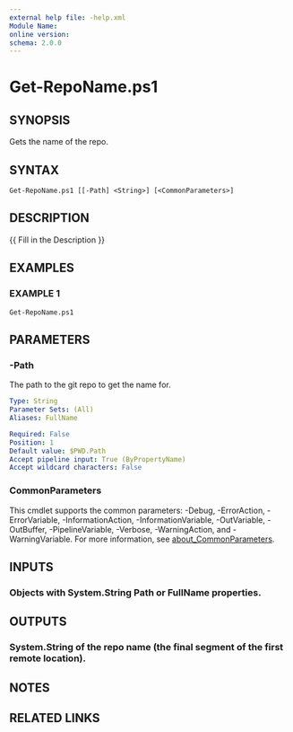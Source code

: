 ```yaml
---
external help file: -help.xml
Module Name:
online version:
schema: 2.0.0
---
```


# Get-RepoName.ps1

## SYNOPSIS
Gets the name of the repo.

## SYNTAX

```
Get-RepoName.ps1 [[-Path] <String>] [<CommonParameters>]
```

## DESCRIPTION
{{ Fill in the Description }}

## EXAMPLES

### EXAMPLE 1
```
Get-RepoName.ps1
```

## PARAMETERS

### -Path
The path to the git repo to get the name for.

```yaml
Type: String
Parameter Sets: (All)
Aliases: FullName

Required: False
Position: 1
Default value: $PWD.Path
Accept pipeline input: True (ByPropertyName)
Accept wildcard characters: False
```

### CommonParameters
This cmdlet supports the common parameters: -Debug, -ErrorAction, -ErrorVariable, -InformationAction, -InformationVariable, -OutVariable, -OutBuffer, -PipelineVariable, -Verbose, -WarningAction, and -WarningVariable. For more information, see [about_CommonParameters](http://go.microsoft.com/fwlink/?LinkID=113216).

## INPUTS

### Objects with System.String Path or FullName properties.
## OUTPUTS

### System.String of the repo name (the final segment of the first remote location).
## NOTES

## RELATED LINKS

